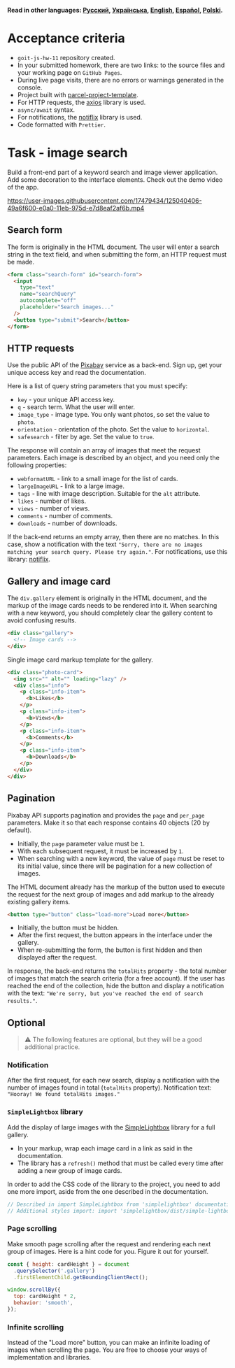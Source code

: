 **Read in other languages: [Русский](README.md), [Українська](README.ua.md), [English](README.en.md), [Español](README.es.md), [Polski](README.pl.md).**

# Acceptance criteria

- `goit-js-hw-11` repository created.
- In your submitted homework, there are two links: to the source files and your working page on `GitHub Pages`.
- During live page visits, there are no errors or warnings generated in the console.
- Project built with [parcel-project-template](https://github.com/goitacademy/parcel-project-template).
- For HTTP requests, the [axios](https://axios-http.com/) library is used.
- `async/await` syntax.
- For notifications, the [notiflix](https://github.com/notiflix/Notiflix#readme) library is used.
- Code formatted with `Prettier`.

# Task - image search

Build a front-end part of a keyword search and image viewer application. Add some decoration to the interface elements. Check out the demo video of the app.

https://user-images.githubusercontent.com/17479434/125040406-49a6f600-e0a0-11eb-975d-e7d8eaf2af6b.mp4

## Search form

The form is originally in the HTML document. The user will enter a search string in the text field, and when submitting the form, an HTTP request must be made.

```html
<form class="search-form" id="search-form">
  <input
    type="text"
    name="searchQuery"
    autocomplete="off"
    placeholder="Search images..."
  />
  <button type="submit">Search</button>
</form>
```

## HTTP requests

Use the public API of the [Pixabay](https://pixabay.com/api/docs/) service as a back-end. Sign up, get your unique access key and read the documentation.

Here is a list of query string parameters that you must specify:

- `key` - your unique API access key.
- `q` - search term. What the user will enter.
- `image_type` - image type. You only want photos, so set the value to `photo`.
- `orientation` - orientation of the photo. Set the value to `horizontal`.
- `safesearch` - filter by age. Set the value to `true`.

The response will contain an array of images that meet the request parameters. Each image is described by an object, and you need only the following properties:

- `webformatURL` - link to a small image for the list of cards.
- `largeImageURL` - link to a large image.
- `tags` - line with image description. Suitable for the `alt` attribute.
- `likes` - number of likes.
- `views` - number of views.
- `comments` - number of comments.
- `downloads` - number of downloads.

If the back-end returns an empty array, then there are no matches. In this case, show a notification with the text `"Sorry, there are no images matching your search query. Please try again."`. For notifications, use this library: [notiflix](https://github.com/notiflix/Notiflix#readme).

## Gallery and image card

The `div.gallery` element is originally in the HTML document, and the markup of the image cards needs to be rendered into it. When searching with a new keyword, you should completely clear the gallery content to avoid confusing results.

```html
<div class="gallery">
  <!-- Image cards -->
</div>
```

Single image card markup template for the gallery.

```html
<div class="photo-card">
  <img src="" alt="" loading="lazy" />
  <div class="info">
    <p class="info-item">
      <b>Likes</b>
    </p>
    <p class="info-item">
      <b>Views</b>
    </p>
    <p class="info-item">
      <b>Comments</b>
    </p>
    <p class="info-item">
      <b>Downloads</b>
    </p>
  </div>
</div>
```

## Pagination

Pixabay API supports pagination and provides the `page` and `per_page` parameters. Make it so that each response contains 40 objects (20 by default).

- Initially, the `page` parameter value must be `1`.
- With each subsequent request, it must be increased by `1`.
- When searching with a new keyword, the value of `page` must be reset to its initial value, since there will be pagination for a new collection of images.

The HTML document already has the markup of the button used to execute the request for the next group of images and add markup to the already existing gallery items.

```html
<button type="button" class="load-more">Load more</button>
```

- Initially, the button must be hidden.
- After the first request, the button appears in the interface under the gallery.
- When re-submitting the form, the button is first hidden and then displayed after the request.

In response, the back-end returns the `totalHits` property - the total number of images that match the search criteria (for a free account). If the user has reached the end of the collection, hide the button and display a notification with the text: `"We're sorry, but you've reached the end of search results."`.

## Optional

> ⚠️ The following features are optional, but they will be a good additional practice.

### Notification

After the first request, for each new search, display a notification with the number of images found in total (`totalHits` property). Notification text: `"Hooray! We found totalHits images."`

### `SimpleLightbox` library

Add the display of large images with the [SimpleLightbox](https://simplelightbox.com/) library for a full gallery.

- In your markup, wrap each image card in a link as said in the documentation.
- The library has a `refresh()` method that must be called every time after adding a new group of image cards.

In order to add the CSS code of the library to the project, you need to add one more import, aside from the one described in the documentation.

```js
// Described in import SimpleLightbox from 'simplelightbox' documentation;
// Additional styles import: import 'simplelightbox/dist/simple-lightbox.min.css';
```

### Page scrolling

Make smooth page scrolling after the request and rendering each next group of images. Here is a hint code for you. Figure it out for yourself.

```js
const { height: cardHeight } = document
  .querySelector('.gallery')
  .firstElementChild.getBoundingClientRect();

window.scrollBy({
  top: cardHeight * 2,
  behavior: 'smooth',
});
```

### Infinite scrolling

Instead of the "Load more" button, you can make an infinite loading of images when scrolling the page. You are free to choose your ways of implementation and libraries.
